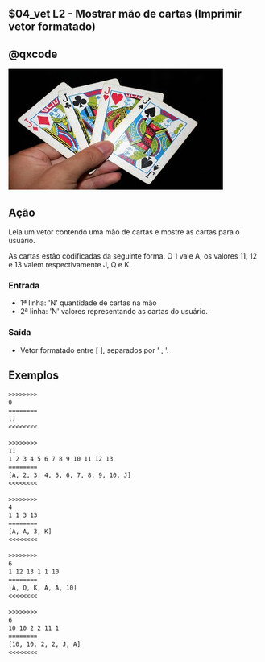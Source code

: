 ## $04_vet L2 - Mostrar mão de cartas (Imprimir vetor formatado)
## @qxcode

![](__capa.jpg)

## Ação

Leia um vetor contendo uma mão de cartas e mostre as cartas para o usuário.

As cartas estão codificadas da seguinte forma. O 1 vale A, os valores 11, 12 e 13 valem respectivamente J, Q e K.

### Entrada
- 1ª linha: 'N' quantidade de cartas na mão
- 2ª linha: 'N' valores representando as cartas do usuário.
### Saída
- Vetor formatado entre [ ], separados por ' , '.

## Exemplos

```
>>>>>>>>
0
========
[]
<<<<<<<<

>>>>>>>>
11
1 2 3 4 5 6 7 8 9 10 11 12 13
========
[A, 2, 3, 4, 5, 6, 7, 8, 9, 10, J]
<<<<<<<<

>>>>>>>>
4
1 1 3 13
========
[A, A, 3, K]
<<<<<<<<

>>>>>>>>
6
1 12 13 1 1 10
========
[A, Q, K, A, A, 10]
<<<<<<<<

>>>>>>>>
6
10 10 2 2 11 1
========
[10, 10, 2, 2, J, A]
<<<<<<<<
```
